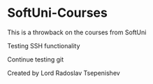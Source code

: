 # SoftUni-Courses

This is a throwback on the courses from SoftUni

Testing SSH functionality

Continue testing git

Created by Lord Radoslav Tsepenishev
